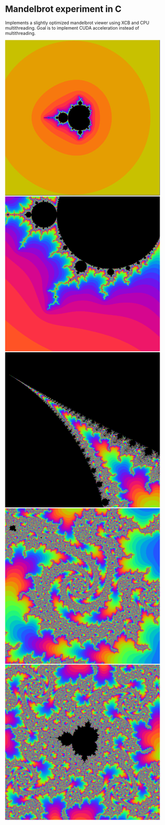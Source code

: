 # Mandelbrot experiment in C

Implements a slightly optimized mandelbrot viewer using XCB and CPU multithreading.  Goal is to implement CUDA acceleration instead of multithreading.

![](/img/Capture.PNG?raw=true)
![](/img/Capture2.PNG?raw=true)
![](/img/Capture3.PNG?raw=true)
![](/img/Capture4.PNG?raw=true)
![](/img/Capture5.PNG?raw=true)
